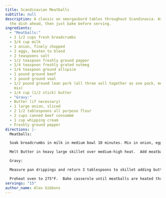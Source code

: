```yaml
---
title: Scandinavian Meatballs
subtitle: null
description: A classic on smorgasbord tables throughout Scandinavia. Assemble
  the dish ahead, then just bake before serving.
ingredients:
  - "Meatballs:"
  - 1 1/2 cups fresh breadcrumbs
  - 3/4 cup milk
  - 1 onion, finely chopped
  - 2 eggs, beaten to blend
  - 2 teaspoons salt
  - 1/2 teaspoon freshly ground pepper
  - 1/4 teaspoon freshly grated nutmeg
  - 1/4 teaspoon ground allspice
  - 1 pound ground beef
  - 1 pound ground veal
  - 1/2 pound ground lean pork (all three sell together as one pack, meatloaf
    mix)
  - 1/4 cup (1/2 stick) butter
  - "Gravy:"
  - Butter (if necessary)
  - 1 large onion, sliced
  - 2 1/2 tablespoons all purpose flour
  - 2 cups canned beef consommé
  - 1 cup whipping cream
  - Freshly ground pepper
directions: |-
  Meatballs: 

  Soak breadcrumbs in milk in medium bowl 10 minutes. Mix in onion, eggs and seasonings. Add meats and beat with electric mixer or wooden spoon until light and fluffy.  Handling gently, form mixture into 2-inch diameter meatballs.  Smooth balls between moistened palms.  Place in baking pan. Refrigerate until firm.

  Melt Butter in heavy large skillet over medium-high heat.  Add meatballs in batches (do not crowd) and cook until brown on all sides, shaking pan occasionally, about 5 minutes.  Drain on paper towels; reserve drippings in skillet.  Layer meatballs in deep 4-quart oven-proof casserole or baking dish.

  Gravy:  

  Measure pan drippings and return 3 tablespoons to skillet adding butter if necessary.  Add onion and cook over medium-low heat until tender, about 8 minutes.  Gradually mix in consommé and cream.  Simmer until thickened, about 10 minutes, stirring occasionally.  Season with pepper.  Strain over meatballs.  (can be prepared 1 day ahead.  Cover and refrigerate.  Bring to room temperature before continuing.)

  Preheat oven to 275°F.  Bake casserole until meatballs are heated through, about 45 minutes.
servings: "15"
author_name: Alex Gibbons
---
```

